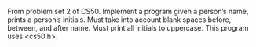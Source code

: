 From problem set 2 of CS50. Implement a program given a person’s name, prints a person’s initials. Must take into account blank spaces before, between, and after name. Must print all initials to uppercase. This program uses <cs50.h>. 
